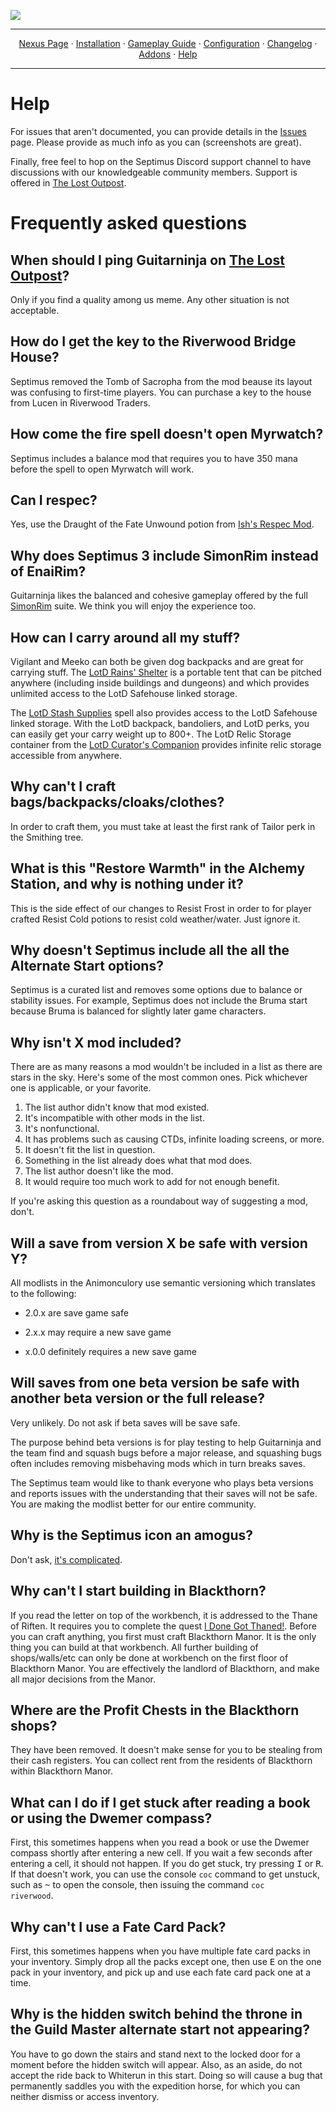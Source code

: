 <a href="https://www.youtube.com/watch?v=70DZ5UV1Bdo"><img src="images/banner.webp" target="_blank"></a>

---

<p align="center">
  <a href="https://www.nexusmods.com/skyrimspecialedition/mods/58229">Nexus Page</a> ·
  <a href="README.md">Installation</a> ·
  <a href="GAMEPLAY.md">Gameplay Guide</a> ·
  <a href="CONFIGURATION.md">Configuration</a> ·
  <a href="CHANGELOG.md">Changelog</a> ·
  <a href="ADDONS.md">Addons</a> ·
  <a href="HELP.md">Help</a>
</p>

---

# Help

For issues that aren't documented, you can provide details in the [Issues](https://github.com/Guitarninja2/septimus/issues) page. Please provide as much info as you can (screenshots are great).

Finally, free feel to hop on the Septimus Discord support channel to have discussions with our knowledgeable community members. Support is offered in [The Lost Outpost](https://discord.gg/WF66mMu).

# Frequently asked questions

## When should I ping Guitarninja on [The Lost Outpost](https://discord.gg/WF66mMu)?

Only if you find a quality among us meme. Any other situation is not acceptable.

## How do I get the key to the Riverwood Bridge House?

Septimus removed the Tomb of Sacropha from the mod beause its layout was confusing to first-time players. You can purchase a key to the house from Lucen in Riverwood Traders.

## How come the fire spell doesn't open Myrwatch?

Septimus includes a balance mod that requires you to have 350 mana before the spell to open Myrwatch will work.

## Can I respec?

Yes, use the Draught of the Fate Unwound potion from [Ish's Respec Mod](https://www.nexusmods.com/skyrimspecialedition/mods/1960).

## Why does Septimus 3 include SimonRim instead of EnaiRim?

Guitarninja likes the balanced and cohesive gameplay offered by the full [SimonRim](https://www.nexusmods.com/skyrimspecialedition/users/67410746?tab=user+files) suite. We think you will enjoy the experience too.

## How can I carry around all my stuff?

Vigilant and Meeko can both be given dog backpacks and are great for carrying stuff. The [LotD Rains' Shelter](https://legacy-of-the-dragonborn.fandom.com/wiki/Rains'_Shelter) is a portable tent that can be pitched anywhere (including inside buildings and dungeons) and which provides unlimited access to the LotD Safehouse linked storage.

The [LotD Stash Supplies](https://legacy-of-the-dragonborn.fandom.com/wiki/Stash_Supplies) spell also provides access to the LotD Safehouse linked storage. With the LotD backpack, bandoliers, and LotD perks, you can easily get your carry weight up to 800+. The LotD Relic Storage container from the [LotD Curator's Companion](https://www.nexusmods.com/skyrimspecialedition/mods/38529) provides infinite relic storage accessible from anywhere. 

## Why can't I craft bags/backpacks/cloaks/clothes?

In order to craft them, you must take at least the first rank of Tailor perk in the Smithing tree. 

## What is this "Restore Warmth" in the Alchemy Station, and why is nothing under it?

This is the side effect of our changes to Resist Frost in order to for player crafted Resist Cold potions to resist cold weather/water. Just ignore it.

## Why doesn't Septimus include all the all the Alternate Start options?

Septimus is a curated list and removes some options due to balance or stability issues. For example, Septimus does not include the Bruma start because Bruma is balanced for slightly later game characters.

## Why isn't X mod included?

There are as many reasons a mod wouldn't be included in a list as there are stars in the sky. Here's some of the most common ones. Pick whichever one is applicable, or your favorite.

1. The list author didn't know that mod existed.
2. It's incompatible with other mods in the list.
3. It's nonfunctional.
4. It has problems such as causing CTDs, infinite loading screens, or more.
5. It doesn't fit the list in question.
6. Something in the list already does what that mod does.
7. The list author doesn't like the mod.
8. It would require too much work to add for not enough benefit.

If you're asking this question as a roundabout way of suggesting a mod, don't.

## Will a save from version X be safe with version Y?

All modlists in the Animonculory use semantic versioning which translates to the following:

- 2.0.x are save game safe

- 2.x.x may require a new save game

- x.0.0 definitely requires a new save game

## Will saves from one beta version be safe with another beta version or the full release?

Very unlikely. Do not ask if beta saves will be save safe.

The purpose behind beta versions is for play testing to help Guitarninja and the team find and squash bugs before a major release, and squashing bugs often includes removing misbehaving mods which in turn breaks saves.

The Septimus team would like to thank everyone who plays beta versions and reports issues with the understanding that their saves will not be safe. You are making the modlist better for our entire community.

## Why is the Septimus icon an amogus?

Don't ask, [it's complicated](https://www.youtube.com/watch?v=70DZ5UV1Bdo).

## Why can't I start building in Blackthorn?

If you read the letter on top of the workbench, it is addressed to the Thane of Riften. It requires you to complete the quest [I Done Got Thaned!](https://elderscrolls.fandom.com/wiki/I_Done_Got_Thaned!). Before you can craft anything, you first must craft Blackthorn Manor.  It is the only thing you can build at that workbench. All further building of shops/walls/etc can only be done at workbench on the first floor of Blackthorn Manor. You are effectively the landlord of Blackthorn, and make all major decisions from the Manor.

## Where are the Profit Chests in the Blackthorn shops?

They have been removed. It doesn't make sense for you to be stealing from their cash registers. You can collect rent from the residents of Blackthorn within Blackthorn Manor. 

## What can I do if I get stuck after reading a book or using the Dwemer compass?

First, this sometimes happens when you read a book or use the Dwemer compass shortly after entering a new cell. If you wait a few seconds after entering a cell, it should not happen. If you do get stuck, try pressing <kbd>I</kbd> or <kbd>R</kbd>. If that doesn't work, you can use the console <code>coc</code> command to get unstuck, such as <kbd>~</kbd> to open the console, then issuing the command <code>coc riverwood</code>.

## Why can't I use a Fate Card Pack?

First, this sometimes happens when you have multiple fate card packs in your inventory. Simply drop all the packs except one, then use <kbd>E</kbd> on the one pack in your inventory, and pick up and use each fate card pack one at a time.

## Why is the hidden switch behind the throne in the Guild Master alternate start not appearing?

You have to go down the stairs and stand next to the locked door for a moment before the hidden switch will appear. Also, as an aside, do not accept the ride back to Whiterun in this start. Doing so will cause a bug that permanently saddles you with the expedition horse, for which you can neither dismiss or access inventory.